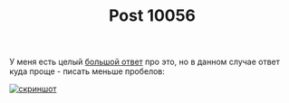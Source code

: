 ﻿---
title: "Post 10056"
se.owner.user_id: 178988
se.owner.display_name: "Qwertiy"
se.owner.link: "https://ru.meta.stackoverflow.com/users/178988/qwertiy"
se.link: "https://ru.meta.stackoverflow.com/a/10056"
se.post_id: 10056
se.post_type: answer
se.score: 2
---
<p>У меня есть целый <a href="https://meta.stackoverflow.com/a/316084/4928642">большой ответ</a> про это, но в данном случае ответ куда проще - писать меньше пробелов:</p>

<p><a href="https://i.stack.imgur.com/C5Gta.png" rel="nofollow noreferrer"><img src="https://i.stack.imgur.com/C5Gta.png" alt="скриншот"></a></p>
